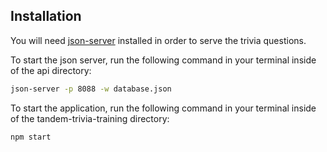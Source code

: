## Installation

You will need [json-server](https://www.npmjs.com/package/json-server) installed in order to serve the trivia questions.

To start the json server, run the following command in your terminal inside of the api directory:

```bash
json-server -p 8088 -w database.json
```
To start the application, run the following command in your terminal inside of the tandem-trivia-training directory:

```bash
npm start
```
